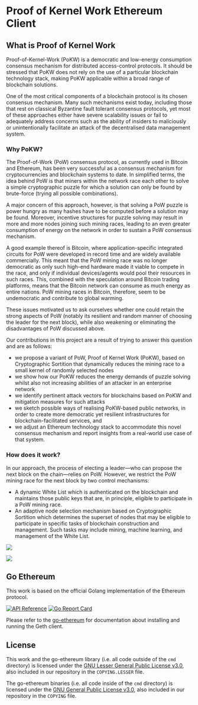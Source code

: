 # Proof of Kernel Work Ethereum Client

## What is Proof of Kernel Work

Proof-of-Kernel-Work (PoKW) is a democratic and low-energy consumption consensus mechanism for distributed access-control protocols. It should be stressed that PoKW does not rely on the use of a particular blockchain technology stack, making PoKW applicable within a broad range of blockchain solutions.

One of the most critical components of a blockchain protocol is its chosen consensus mechanism. Many such mechanisms exist today, including those that rest on classical Byzantine fault tolerant consensus protocols, yet most of these approaches either have severe scalability issues or fail to adequately address concerns such as the ability of insiders to maliciously or unintentionally facilitate an attack of the decentralised data management system.

### Why PoKW?

The Proof-of-Work (PoW) consensus protocol, as currently used in Bitcoin and Ethereum, has been very successful as a consensus mechanism for cryptocurrencies and blockchain systems to date. In simplified terms, the idea behind PoW is that miners within the network race each other to solve a simple cryptographic puzzle for which a solution can only be found by brute-force (trying all possible combinations).

A major concern of this approach, however, is that solving a PoW puzzle is power hungry as many hashes have to be computed before a solution may be found. Moreover, incentive structures for puzzle solving may result in more and more nodes joining such mining races, leading to an even greater consumption of energy on the network in order to sustain a PoW consensus mechanism.

A good example thereof is Bitcoin, where application-specific integrated circuits for PoW were developed in record time and are widely available commercially. This meant that the PoW mining race was no longer democratic as only such high-end hardware made it viable to compete in the race, and only if individual devices/agents would pool their resources in such races. This, combined with the speculation around Bitcoin trading platforms, means that the Bitcoin network can consume as much energy as entire nations. PoW mining races in Bitcoin, therefore, seem to be undemocratic and contribute to global warming.

These issues motivated us to ask ourselves whether one could retain the strong aspects of PoW (notably its resilient and random manner of choosing the leader for the next block), while also weakening or eliminating the disadvantages of PoW discussed above.

Our contributions in this project are a result of trying to answer this question and are as follows:

- we propose a variant of PoW, Proof of Kernel Work (PoKW), based on Cryptographic Sortition that dynamically reduces the mining race to a small kernel of randomly selected nodes
- we show how our PoKW reduces the energy demands of puzzle solving whilst also not increasing abilities of an attacker in an enterprise network
- we identify pertinent attack vectors for blockchains based on PoKW and mitigation measures for such attacks
- we sketch possible ways of realising PoKW-based public networks, in order to create more democratic yet resilient infrastructures for blockchain-facilitated services, and
- we adjust an Ethereum technology stack to accommodate this novel consensus mechanism and report insights from a real-world use case of that system.

### How does it work?

In our approach, the process of electing a leader—who can propose the next block on the chain—relies on PoW. However, we restrict the PoW mining race for the next block by two control mechanisms:

- A dynamic White List which is authenticated on the blockchain and maintains those public keys that are, in principle, eligible to participate in a PoW mining race.
- An adaptive node selection mechanism based on Cryptographic Sortition which determines the superset of nodes that may be eligible to participate in specific tasks of blockchain construction and management. Such tasks may include mining, machine learning, and management of the White List.

![](a.png)

![](b.png)

## Go Ethereum

This work is based on the official Golang implementation of the Ethereum protocol.

[![API Reference](
https://camo.githubusercontent.com/915b7be44ada53c290eb157634330494ebe3e30a/68747470733a2f2f676f646f632e6f72672f6769746875622e636f6d2f676f6c616e672f6764646f3f7374617475732e737667
)](https://godoc.org/github.com/ethereum/go-ethereum)
[![Go Report Card](https://goreportcard.com/badge/github.com/ethereum/go-ethereum)](https://goreportcard.com/report/github.com/ethereum/go-ethereum)

Please refer to the [go-ethereum](https://github.com/ethereum/go-ethereum) for documentation about installing and running the Geth client.


## License

This work and the go-ethereum library (i.e. all code outside of the `cmd` directory) is licensed under the
[GNU Lesser General Public License v3.0](https://www.gnu.org/licenses/lgpl-3.0.en.html),
also included in our repository in the `COPYING.LESSER` file.

The go-ethereum binaries (i.e. all code inside of the `cmd` directory) is licensed under the
[GNU General Public License v3.0](https://www.gnu.org/licenses/gpl-3.0.en.html), also
included in our repository in the `COPYING` file.
